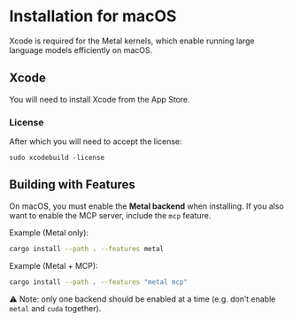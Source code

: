 # Installation for macOS

Xcode is required for the Metal kernels, which enable running large language models efficiently on macOS.

## Xcode
You will need to install Xcode from the App Store.

### License
After which you will need to accept the license:
```shell
sudo xcodebuild -license
````

## Building with Features

On macOS, you must enable the **Metal backend** when installing.
If you also want to enable the MCP server, include the `mcp` feature.

Example (Metal only):

```bash
cargo install --path . --features metal
```

Example (Metal + MCP):

```bash
cargo install --path . --features "metal mcp"
```

⚠️ Note: only one backend should be enabled at a time (e.g. don’t enable `metal` and `cuda` together).
